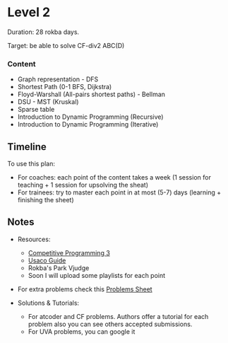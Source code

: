# Level 2
Duration: 28 rokba days.

Target: be able to solve CF-div2 ABC(D)

### Content
* Graph representation - DFS
* Shortest Path (0-1 BFS, Dijkstra) 
* Floyd-Warshall (All-pairs shortest paths) - Bellman
* DSU - MST (Kruskal) 
* Sparse table
* Introduction to Dynamic Programming (Recursive)
* Introduction to Dynamic Programming (Iterative)

## Timeline
To use this plan:
 - For coaches: each point of the content takes a week (1 session for teaching + 1 session for upsolving the sheat)
 - For trainees: try to master each point in at most (5-7) days (learning + finishing the sheet)

## Notes
* Resources:

   - [Competitive Programming 3](https://drive.google.com/file/d/145iYn20prtNwKYLbN6GpGNlzAtCQuSG_/view?usp=sharing)
   - [Usaco Guide](https://usaco.guide/)
   - Rokba's Park Vjudge
   - Soon I will upload some playlists for each point
   
* For extra problems check this [Problems Sheet](https://docs.google.com/spreadsheets/d/1blSbPr1pAFZSzlAi2IVdTeytz2yO7Ejx9SeQWOSxY0w/edit#gid=1542041463)

* Solutions & Tutorials:
  - For atcoder and CF problems. Authors offer a tutorial for each problem also you can see others accepted submissions.
  - For UVA problems, you can google it

